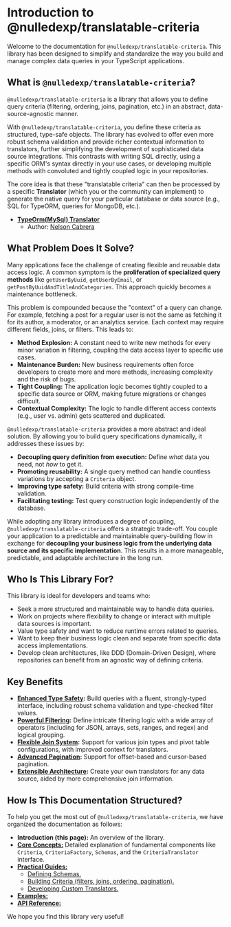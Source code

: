 # Introduction to @nulledexp/translatable-criteria

Welcome to the documentation for `@nulledexp/translatable-criteria`. This library has been
designed to simplify and standardize the way you build and manage complex data queries
in your TypeScript applications.

## What is `@nulledexp/translatable-criteria`?

`@nulledexp/translatable-criteria` is a library that allows you to define query criteria
(filtering, ordering, joins, pagination, etc.) in an abstract, data-source-agnostic manner.

With `@nulledexp/translatable-criteria`, you define these criteria as structured, type-safe
objects. The library has evolved to offer even more robust schema validation and provide
richer contextual information to translators, further simplifying the development of
sophisticated data source integrations.
This contrasts with writing SQL directly, using a specific ORM's syntax directly
in your use cases, or developing multiple methods with convoluted and tightly coupled logic
in your repositories.

The core idea is that these "translatable criteria" can then be processed by a specific
**Translator** (which you or the community can implement) to generate the native query
for your particular database or data source (e.g., SQL for TypeORM, queries for MongoDB, etc.).

- **[TypeOrm(MySql) Translator](https://www.npmjs.com/package/@nulledexp/typeorm-mysql-criteria-translator)**
  - Author: [Nelson Cabrera](https://github.com/Techscq)

## What Problem Does It Solve?

Many applications face the challenge of creating flexible and reusable data access logic. A common symptom is the **proliferation of specialized query methods** like `getUserByUuid`, `getUserByEmail`, or `getPostByUuidAndTitleAndCategories`. This approach quickly becomes a maintenance bottleneck.

This problem is compounded because the "context" of a query can change. For example, fetching a post for a regular user is not the same as fetching it for its author, a moderator, or an analytics service. Each context may require different fields, joins, or filters. This leads to:

- **Method Explosion:** A constant need to write new methods for every minor variation in filtering, coupling the data access layer to specific use cases.
- **Maintenance Burden:** New business requirements often force developers to create more and more methods, increasing complexity and the risk of bugs.
- **Tight Coupling:** The application logic becomes tightly coupled to a specific data source or ORM, making future migrations or changes difficult.
- **Contextual Complexity:** The logic to handle different access contexts (e.g., user vs. admin) gets scattered and duplicated.

`@nulledexp/translatable-criteria` provides a more abstract and ideal solution. By allowing you to build query specifications dynamically, it addresses these issues by:

- **Decoupling query definition from execution:** Define _what_ data you need, not _how_ to get it.
- **Promoting reusability:** A single query method can handle countless variations by accepting a `Criteria` object.
- **Improving type safety:** Build criteria with strong compile-time validation.
- **Facilitating testing:** Test query construction logic independently of the database.

While adopting any library introduces a degree of coupling, `@nulledexp/translatable-criteria` offers a strategic trade-off. You couple your application to a predictable and maintainable query-building flow in exchange for **decoupling your business logic from the underlying data source and its specific implementation**. This results in a more manageable, predictable, and adaptable architecture in the long run.

## Who Is This Library For?

This library is ideal for developers and teams who:

- Seek a more structured and maintainable way to handle data queries.
- Work on projects where flexibility to change or interact with multiple data sources is important.
- Value type safety and want to reduce runtime errors related to queries.
- Want to keep their business logic clean and separate from specific data access implementations.
- Develop clean architectures, like DDD (Domain-Driven Design), where repositories can benefit from an agnostic way of defining criteria.

## Key Benefits

- **[Enhanced Type Safety](../guides/schema-definitions/en.md):** Build queries with a fluent, strongly-typed interface, including robust schema validation and type-checked filter values.
- **[Powerful Filtering](../guides/building-criteria/en.md#2-applying-filters):** Define intricate filtering logic with a wide array of operators (including for JSON, arrays, sets, ranges, and regex) and logical grouping.
- **[Flexible Join System](../guides/building-criteria/en.md#3-adding-joins):** Support for various join types and pivot table configurations, with improved context for translators.
- **[Advanced Pagination](../guides/building-criteria/en.md#5-pagination):** Support for offset-based and cursor-based pagination.
- **[Extensible Architecture](../guides/developing-translators/en.md):** Create your own translators for any data source, aided by more comprehensive join information.

## How Is This Documentation Structured?

To help you get the most out of `@nulledexp/translatable-criteria`, we have organized the documentation as follows:

- **Introduction (this page):** An overview of the library.
- [**Core Concepts:**](../core-concepts/en.md) Detailed explanation of fundamental components
  like
  `Criteria`,
  `CriteriaFactory`, `Schemas`, and the `CriteriaTranslator` interface.
- [**Practical Guides:**](../guides)
  - [Defining Schemas.](../guides/schema-definitions/en.md)
  - [Building Criteria (filters, joins, ordering, pagination).](../guides/building-criteria/en.md)
  - [Developing Custom Translators.](../guides/developing-translators/en.md)
- [**Examples:**](../use-cases/en.md)
- [**API Reference:**](../api-reference/en.md)

We hope you find this library very useful!
